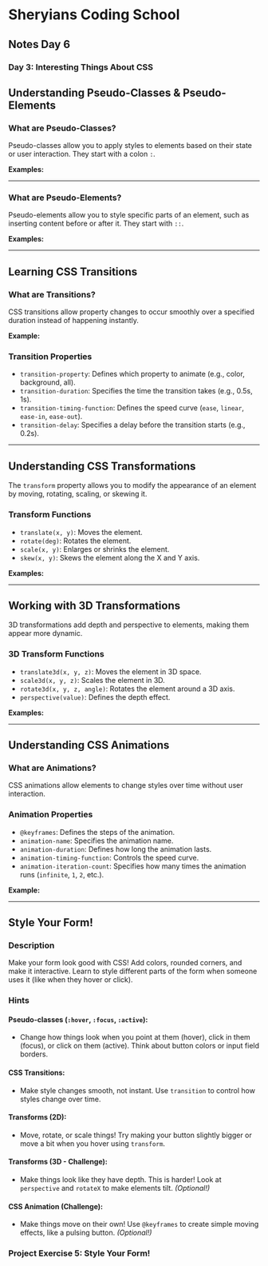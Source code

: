 # Sheryians Coding School

## Notes Day 6

### Day 3: Interesting Things About CSS

## Understanding Pseudo-Classes & Pseudo-Elements

### What are Pseudo-Classes?

Pseudo-classes allow you to apply styles to elements based on their state or user interaction. They start with a colon `:`.

**Examples:**

---

### What are Pseudo-Elements?

Pseudo-elements allow you to style specific parts of an element, such as inserting content before or after it. They start with `::`.

**Examples:**

---

## Learning CSS Transitions

### What are Transitions?

CSS transitions allow property changes to occur smoothly over a specified duration instead of happening instantly.

**Example:**

### Transition Properties

- `transition-property`: Defines which property to animate (e.g., color, background, all).
- `transition-duration`: Specifies the time the transition takes (e.g., 0.5s, 1s).
- `transition-timing-function`: Defines the speed curve (`ease`, `linear`, `ease-in`, `ease-out`).
- `transition-delay`: Specifies a delay before the transition starts (e.g., 0.2s).

---

## Understanding CSS Transformations

The `transform` property allows you to modify the appearance of an element by moving, rotating, scaling, or skewing it.

### Transform Functions

- `translate(x, y)`: Moves the element.
- `rotate(deg)`: Rotates the element.
- `scale(x, y)`: Enlarges or shrinks the element.
- `skew(x, y)`: Skews the element along the X and Y axis.

**Examples:**

---

## Working with 3D Transformations

3D transformations add depth and perspective to elements, making them appear more dynamic.

### 3D Transform Functions

- `translate3d(x, y, z)`: Moves the element in 3D space.
- `scale3d(x, y, z)`: Scales the element in 3D.
- `rotate3d(x, y, z, angle)`: Rotates the element around a 3D axis.
- `perspective(value)`: Defines the depth effect.

**Examples:**

---

## Understanding CSS Animations

### What are Animations?

CSS animations allow elements to change styles over time without user interaction.

### Animation Properties

- `@keyframes`: Defines the steps of the animation.
- `animation-name`: Specifies the animation name.
- `animation-duration`: Defines how long the animation lasts.
- `animation-timing-function`: Controls the speed curve.
- `animation-iteration-count`: Specifies how many times the animation runs (`infinite`, `1`, `2`, etc.).

**Example:**

---

## Style Your Form!

### Description

Make your form look good with CSS! Add colors, rounded corners, and make it interactive. Learn to style different parts of the form when someone uses it (like when they hover or click).

### Hints

#### Pseudo-classes (`:hover`, `:focus`, `:active`):
- Change how things look when you point at them (hover), click in them (focus), or click on them (active). Think about button colors or input field borders.

#### CSS Transitions:
- Make style changes smooth, not instant. Use `transition` to control how styles change over time.

#### Transforms (2D):
- Move, rotate, or scale things! Try making your button slightly bigger or move a bit when you hover using `transform`.

#### Transforms (3D - Challenge):
- Make things look like they have depth. This is harder! Look at `perspective` and `rotateX` to make elements tilt. *(Optional!)*

#### CSS Animation (Challenge):
- Make things move on their own! Use `@keyframes` to create simple moving effects, like a pulsing button. *(Optional!)*

### Project Exercise 5: Style Your Form!

